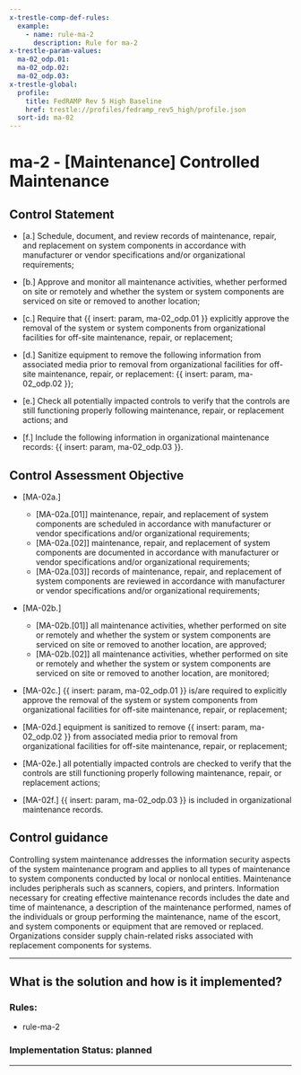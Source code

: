 ```yaml
---
x-trestle-comp-def-rules:
  example:
    - name: rule-ma-2
      description: Rule for ma-2
x-trestle-param-values:
  ma-02_odp.01:
  ma-02_odp.02:
  ma-02_odp.03:
x-trestle-global:
  profile:
    title: FedRAMP Rev 5 High Baseline
    href: trestle://profiles/fedramp_rev5_high/profile.json
  sort-id: ma-02
---
```


# ma-2 - \[Maintenance\] Controlled Maintenance

## Control Statement

- \[a.\] Schedule, document, and review records of maintenance, repair, and replacement on system components in accordance with manufacturer or vendor specifications and/or organizational requirements;

- \[b.\] Approve and monitor all maintenance activities, whether performed on site or remotely and whether the system or system components are serviced on site or removed to another location;

- \[c.\] Require that {{ insert: param, ma-02_odp.01 }} explicitly approve the removal of the system or system components from organizational facilities for off-site maintenance, repair, or replacement;

- \[d.\] Sanitize equipment to remove the following information from associated media prior to removal from organizational facilities for off-site maintenance, repair, or replacement: {{ insert: param, ma-02_odp.02 }};

- \[e.\] Check all potentially impacted controls to verify that the controls are still functioning properly following maintenance, repair, or replacement actions; and

- \[f.\] Include the following information in organizational maintenance records: {{ insert: param, ma-02_odp.03 }}.

## Control Assessment Objective

- \[MA-02a.\]

  - \[MA-02a.[01]\] maintenance, repair, and replacement of system components are scheduled in accordance with manufacturer or vendor specifications and/or organizational requirements;
  - \[MA-02a.[02]\] maintenance, repair, and replacement of system components are documented in accordance with manufacturer or vendor specifications and/or organizational requirements;
  - \[MA-02a.[03]\] records of maintenance, repair, and replacement of system components are reviewed in accordance with manufacturer or vendor specifications and/or organizational requirements;

- \[MA-02b.\]

  - \[MA-02b.[01]\] all maintenance activities, whether performed on site or remotely and whether the system or system components are serviced on site or removed to another location, are approved;
  - \[MA-02b.[02]\] all maintenance activities, whether performed on site or remotely and whether the system or system components are serviced on site or removed to another location, are monitored;

- \[MA-02c.\] {{ insert: param, ma-02_odp.01 }} is/are required to explicitly approve the removal of the system or system components from organizational facilities for off-site maintenance, repair, or replacement;

- \[MA-02d.\] equipment is sanitized to remove {{ insert: param, ma-02_odp.02 }} from associated media prior to removal from organizational facilities for off-site maintenance, repair, or replacement;

- \[MA-02e.\] all potentially impacted controls are checked to verify that the controls are still functioning properly following maintenance, repair, or replacement actions;

- \[MA-02f.\] {{ insert: param, ma-02_odp.03 }} is included in organizational maintenance records.

## Control guidance

Controlling system maintenance addresses the information security aspects of the system maintenance program and applies to all types of maintenance to system components conducted by local or nonlocal entities. Maintenance includes peripherals such as scanners, copiers, and printers. Information necessary for creating effective maintenance records includes the date and time of maintenance, a description of the maintenance performed, names of the individuals or group performing the maintenance, name of the escort, and system components or equipment that are removed or replaced. Organizations consider supply chain-related risks associated with replacement components for systems.

______________________________________________________________________

## What is the solution and how is it implemented?

<!-- For implementation status enter one of: implemented, partial, planned, alternative, not-applicable -->

<!-- Note that the list of rules under ### Rules: is read-only and changes will not be captured after assembly to JSON -->

<!-- Add control implementation description here for control: ma-2 -->

### Rules:

  - rule-ma-2

### Implementation Status: planned

______________________________________________________________________
